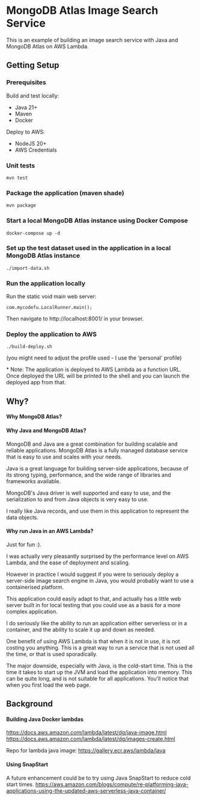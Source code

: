 # MongoDB Atlas Image Search Service
This is an example of building an image search service with Java and MongoDB Atlas on AWS Lambda.

## Getting Setup

### Prerequisites
Build and test locally:
- Java 21+
- Maven
- Docker

Deploy to AWS:
- NodeJS 20+
- AWS Credentials

### Unit tests
```shell
mvn test
```

### Package the application (maven shade)
```shell
mvn package
```

### Start a local MongoDB Atlas instance using Docker Compose
```shell
docker-compose up -d
```

### Set up the test dataset used in the application in a local MongoDB Atlas instance
```shell
./import-data.sh
```

### Run the application locally
Run the static void main web server:
```
com.mycodefu.LocalRunner.main();
```
Then navigate to http://localhost:8001/ in your browser.

### Deploy the application to AWS
```shell
./build-deploy.sh
```
(you might need to adjust the profile used - I use the 'personal' profile)

\* Note: The application is deployed to AWS Lambda as a function URL. 
Once deployed the URL will be printed to the shell and you can launch the 
deployed app from that.

## Why?

#### Why MongoDB Atlas?


#### Why Java and MongoDB Atlas?
MongoDB and Java are a great combination for building scalable
and reliable applications. MongoDB Atlas is a fully managed
database service that is easy to use and scales with your needs.

Java is a great language for building server-side applications,
because of its strong typing, performance, and the wide range
of libraries and frameworks available.

MongoDB's Java driver is well supported and easy to use, and
the serialization to and from Java objects is very easy to use.

I really like Java records, and use them in this application
to represent the data objects.


#### Why run Java in an AWS Lambda?
Just for fun :). 

I was actually very pleasantly surprised by the performance level
on AWS Lambda, and the ease of deployment and scaling.

However in practice I would suggest if you were to seriously deploy
a server-side image search engine in Java, you would probably want 
to use a containerised platform.

This application could easily adapt to that, and actually has a little
web server built in for local testing that you could use as a basis
for a more complex application.

I do seriously like the ability to run an application either serverless 
or in a container, and the ability to scale it up and down as needed.

One benefit of using AWS Lambda is that when it is not in use, it
is not costing you anything. This is a great way to run a service
that is not used all the time, or that is used sporadically.

The major downside, especially with Java, is the cold-start time.
This is the time it takes to start up the JVM and load the application
into memory. This can be quite long, and is not suitable for all
applications. You'll notice that when you first load the web page.

## Background

#### Building Java Docker lambdas
https://docs.aws.amazon.com/lambda/latest/dg/java-image.html
https://docs.aws.amazon.com/lambda/latest/dg/images-create.html

Repo for lambda java image:
https://gallery.ecr.aws/lambda/java

#### Using SnapStart
A future enhancement could be to try using Java SnapStart to reduce cold start times. 
https://aws.amazon.com/blogs/compute/re-platforming-java-applications-using-the-updated-aws-serverless-java-container/
